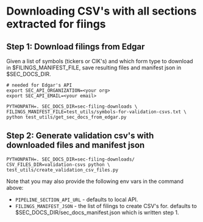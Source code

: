 # Downloading CSV's with all sections extracted for fiings

## Step 1: Download filings from Edgar

Given a list of symbols (tickers or CIK's) and which form type to download in $FILINGS_MANIFEST_FILE, save resulting files and manifest json in $SEC_DOCS_DIR.

```
# needed for Edgar's API
export SEC_API_ORGANIZATION=<your org>
export SEC_API_EMAIL=<your email>

PYTHONPATH=. SEC_DOCS_DIR=sec-filing-downloads \
FILINGS_MANIFEST_FILE=test_utils/symbols-for-validation-csvs.txt \
python test_utils/get_sec_docs_from_edgar.py
```

## Step 2: Generate validation csv's with downloaded files and manifest json

```
PYTHONPATH=. SEC_DOCS_DIR=sec-filing-downloads/ CSV_FILES_DIR=validation-csvs python \
test_utils/create_validation_csv_files.py
```

Note that you may also provide the following env vars in the command above:

* `PIPELINE_SECTION_API_URL` - defaults to local API.
* `FILINGS_MANIFEST_JSON` - the list of filings to create CSV's for. defaults to $SEC_DOCS_DIR/sec_docs_manifest.json which is written step 1.
